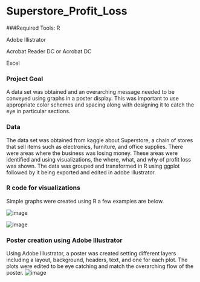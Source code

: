 # Superstore_Profit_Loss
###Required Tools:
R 

Adobe Illistrator

Acrobat Reader DC or Acrobat DC

Excel

### Project Goal
A data set was obtained and an overarching message needed to be conveyed using graphs in a poster display. This was 
important to use appropriate color schemes and spacing along with designing it to catch the eye 
in particular sections. 
### Data
The data set was obtained from kaggle about Superstore, a chain of stores 
that sell items such as electronics, furniture, and office supplies. There were areas where the 
business was losing money. These areas were identified and using visualizations, the where, 
what, and why of profit loss was shown. The data was grouped and transformed in R using 
ggplot followed by it being exported and edited in adobe illustrator.
### R code for visualizations
Simple graphs were created using R a few examples are below.

![image](https://user-images.githubusercontent.com/118774600/212565096-6c470daf-ee2e-4627-aae0-62c0d4010064.png)

![image](https://user-images.githubusercontent.com/118774600/212565148-205b7dd7-f127-4e47-aa57-47b4e613c1ec.png)


### Poster creation using Adobe Illustrator
Using Adobe Illustrator, a poster was created setting different layers including a layout, background, headers, text, and one for each plot.  The plots were edited to be eye catching and match the overarching flow of the poster. 
![image](https://user-images.githubusercontent.com/118774600/212564884-d0ef886b-8315-465f-bc8e-fbce19f07715.png)

